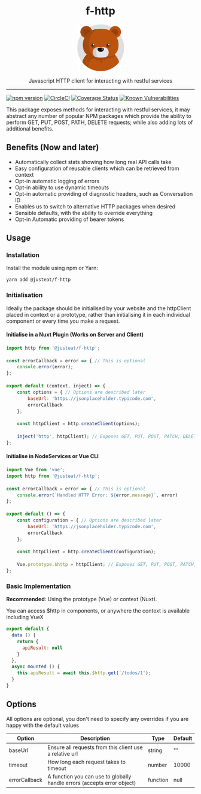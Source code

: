 <div align="center">

# f-http

<img width="125" alt="Fozzie Bear" src="../../../bear.png" />

Javascript HTTP client for interacting with restful services

</div>

---

[![npm version](https://badge.fury.io/js/%40justeat%2Ff-http.svg)](https://badge.fury.io/js/%40justeat%2Ff-http)
[![CircleCI](https://circleci.com/gh/justeat/fozzie-components.svg?style=svg)](https://circleci.com/gh/justeat/workflows/fozzie-components)
[![Coverage Status](https://coveralls.io/repos/github/justeat/f-http/badge.svg)](https://coveralls.io/github/justeat/f-http)
[![Known Vulnerabilities](https://snyk.io/test/github/justeat/f-http/badge.svg?targetFile=package.json)](https://snyk.io/test/github/justeat/f-http?targetFile=package.json)

This package exposes methods for interacting with restful services, it may abstract any number of popular NPM packages which provide the ability to perform GET, PUT, POST, PATH, DELETE requests; while also adding lots of additional benefits.

## Benefits (Now and later)
- Automatically collect stats showing how long real API calls take
- Easy configuration of reusable clients which can be retrieved from context
- Opt-in automatic logging of errors
- Opt-in ability to use dynamic timeouts
- Opt-in automatic providing of diagnostic headers, such as Conversation ID
- Enables us to switch to alternative HTTP packages when desired
- Sensible defaults, with the ability to override everything
- Opt-in Automatic providing of bearer tokens


## Usage

### Installation

Install the module using npm or Yarn:

```sh
yarn add @justeat/f-http
```


### Initialisation
Ideally the package should be initialised by your website and the httpClient placed in context or a prototype, rather than initialising it in each individual component or every time you make a request.

#### Initialise in a Nuxt Plugin (Works on Server and Client)
```js
import http from '@justeat/f-http';

const errorCallback = error => { // This is optional
    console.error(error);
};

export default (context, inject) => {
    const options = { // Options are described later
        baseUrl: 'https://jsonplaceholder.typicode.com',
        errorCallback
    };

    const httpClient = http.createClient(options);

    inject('http', httpClient); // Exposes GET, PUT, POST, PATCH, DELETE
};

```

#### Initialise in NodeServices or Vue CLI
```js
import Vue from 'vue';
import http from '@justeat/f-http';

const errorCallback = error => { // This is optional
    console.error(`Handled HTTP Error: ${error.message}`, error)
};

export default () => {
    const configuration = { // Options are described later
        baseUrl: 'https://jsonplaceholder.typicode.com',
        errorCallback
    };

    const httpClient = http.createClient(configuration);

    Vue.prototype.$http = httpClient; // Exposes GET, PUT, POST, PATCH, DELETE
};

```


### Basic Implementation
**Recommended**: Using the prototype (Vue) or context (Nuxt).

You can access $http in components, or anywhere the context is available including VueX

```js
export default {
  data () {
    return {
      apiResult: null
    }
  },
  async mounted () {
    this.apiResult = await this.$http.get('/todos/1');
  }
}
```

## Options
All options are optional, you don't need to specify any overrides if you are happy with the default values

Option | Description | Type | Default
------------- | ------------- | ------------- | -------------
baseUrl | Ensure all requests from this client use a relative url | string | ""
timeout | How long each request takes to timeout | number | 10000
errorCallback | A function you can use to globally handle errors (accepts error object) | function | null
